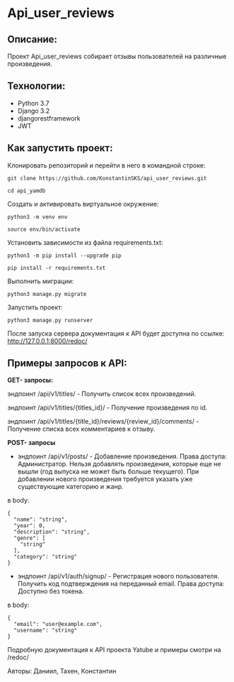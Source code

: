 # Api_user_reviews
## Описание:
Проект Api_user_reviews собирает отзывы пользователей на различные произведения.

## Технологии:
- Python 3.7
- Django 3.2
- djangorestframework
- JWT

## Как запустить проект:
Клонировать репозиторий и перейти в него в командной строке:
```
git clone https://github.com/KonstantinSKS/api_user_reviews.git
```
```
cd api_yamdb
```
Cоздать и активировать виртуальное окружение:
```
python3 -m venv env
```
```
source env/bin/activate
```
Установить зависимости из файла requirements.txt:
```
python3 -m pip install --upgrade pip
```
```
pip install -r requirements.txt
```
Выполнить миграции:
```
python3 manage.py migrate
```
Запустить проект:
```
python3 manage.py runserver
```

После запуска сервера документация к API будет доступна по ссылке:
http://127.0.0.1:8000/redoc/

## Примеры запросов к API:

**GET- запросы:**

эндпоинт /api/v1/titles/ - Получить список всех произведений.

эндпоинт /api/v1/titles/{titles_id}/ - Получение произведения по id.

эндпоинт /api/v1/titles/{title_id}/reviews/{review_id}/comments/ - Получение списка всех комментариев к отзыву.

**POST- запросы**
- эндпоинт /api/v1/posts/ - Добавление произведения. Права доступа: Администратор. Нельзя добавлять произведения, которые еще не вышли (год выпуска не может быть больше текущего). При добавлении нового произведения требуется указать уже существующие категорию и жанр.

в body:
```
{
  "name": "string",
  "year": 0,
  "description": "string",
  "genre": [
    "string"
  ],
  "category": "string"
}
```

- эндпоинт /api/v1/auth/signup/ - Регистрация нового пользователя. Получить код подтверждения на переданный email. Права доступа: Доступно без токена.

в body:
```
{
  "email": "user@example.com",
  "username": "string"
}
```

Подробную документация к API проекта Yatube и примеры смотри на /redoc/


Авторы: Даниил, Тахен, Константин
